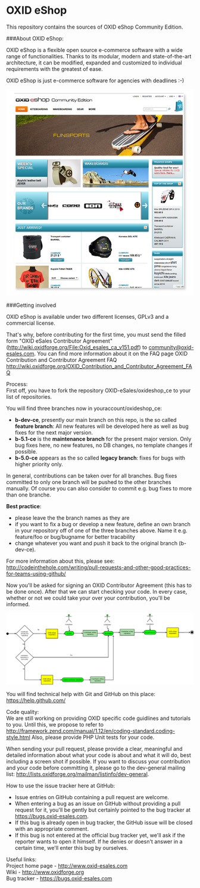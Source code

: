 OXID eShop
==========

This repository contains the sources of OXID eShop Community Edition.

###About OXID eShop:

OXID eShop is a flexible open source e-commerce software with a wide range of functionalities. 
Thanks to its modular, modern and state-of-the-art architecture, it can be modified, expanded 
and customized to individual requirements with the greatest of ease. 

OXID eShop is just e-commerce software for agencies with deadlines :-)

![Image alt](frontend.png)


###Getting involved

OXID eShop is available under two different licenses, GPLv3 and a commercial license.

That's why, before contributing for the first time, you must send the filled form "OXID eSales Contributor Agreement" 
(http://wiki.oxidforge.org/File:Oxid_esales_ca_v151.pdf) to community@oxid-esales.com. You can find more 
information about it on the FAQ page OXID Contribution and Contributor Agreement FAQ
http://wiki.oxidforge.org/OXID_Contribution_and_Contributor_Agreement_FAQ

Process:<br>
First off, you have to fork the repository OXID-eSales/oxideshop_ce to your list of repositories. 

You will find three branches now in youraccount/oxideshop_ce:

* <b>b-dev-ce</b>, presently our main branch on this repo, is the so called <b>feature branch</b>: All new features will be developed here as well as bug fixes for the next major version.
* <b>b-5.1-ce</b> is the <b>maintenance branch</b> for the present major version. Only bug fixes here, no new features, no DB changes, no template changes if possible.
* <b>b-5.0-ce</b> appears as the so called <b>legacy branch</b>: fixes for bugs with higher priority only.

In general, contributions can be taken over for all branches. Bug fixes committed to only one branch will be pushed to the other branches manually. Of course you can also consider to commit e.g. bug fixes to more than one branche.

<b>Best practice</b>: 
* please leave the the branch names as they are
* if you want to fix a bug or develop a new feature, define an own branch in your repository off of one of the three branches above. Name it e.g. feature/foo or bug/bugname for better tracability
* change whatever you want and push it back to the original branch (b-dev-ce). 

For more information about this, please see:<br>
http://codeinthehole.com/writing/pull-requests-and-other-good-practices-for-teams-using-github/

Now you'll be asked for signing an OXID Contributor Agreement (this has to be done once). After that we can start checking your code. In every case, whether or not we could take your over your contribution, you'll be informed.

![Image alt](git_contributor-activity.png)

You will find technical help with Git and GitHub on this place:<br>
https://help.github.com/

Code quality:<br>
We are still working on providing OXID specific code guidlines and tutorials to you. Until this, we propose to refer to 
http://framework.zend.com/manual/1.12/en/coding-standard.coding-style.html
Also, please provide PHP Unit tests for your code.

When sending your pull request, please provide a clear, meaningful and detailed information about what your code is about and what it will do, best including a screen shot if possible.
If you want to discuss your contribution and your code before committing it, please go to the dev-general mailing list: http://lists.oxidforge.org/mailman/listinfo/dev-general.

How to use the issue tracker here at GitHub:
* Issue entries on GitHub containing a pull request are welcome.
* When entering a bug as an issue on GitHub without providing a pull request for it, you'll be gently but certainly pointed to the bug tracker at https://bugs.oxid-esales.com.
* If this bug is already open in bug tracker, the GitHub issue will be closed with an appropriate comment.
* If this bug is not entered at the official bug tracker yet, we'll ask if the reporter wants to open it himself. If he denies or doesn't answer in a certain time, we'll enter this bug by ourselves.


Useful links:<br>
Project home page - http://www.oxid-esales.com<br>
Wiki - http://www.oxidforge.org<br>
Bug tracker - https://bugs.oxid-esales.com
